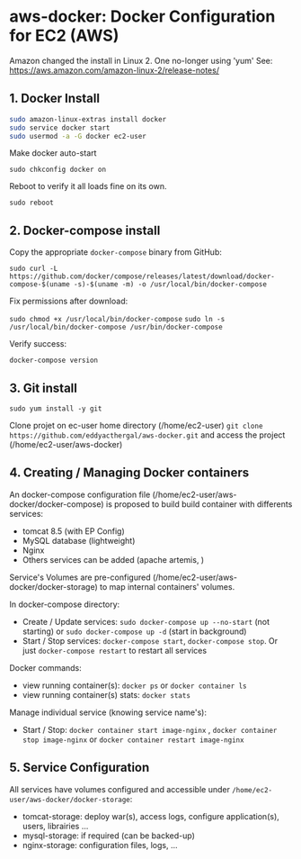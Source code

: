 # aws-docker: Docker Configuration for EC2 (AWS)

Amazon changed the install in Linux 2. One no-longer using 'yum'
See: https://aws.amazon.com/amazon-linux-2/release-notes/

## 1. Docker Install

```sh
sudo amazon-linux-extras install docker
sudo service docker start
sudo usermod -a -G docker ec2-user
```

Make docker auto-start

`sudo chkconfig docker on`

Reboot to verify it all loads fine on its own.

`sudo reboot`

## 2. Docker-compose install

Copy the appropriate `docker-compose` binary from GitHub:

`sudo curl -L https://github.com/docker/compose/releases/latest/download/docker-compose-$(uname -s)-$(uname -m) -o /usr/local/bin/docker-compose`

Fix permissions after download: 

`sudo chmod +x /usr/local/bin/docker-compose`
`sudo ln -s /usr/local/bin/docker-compose /usr/bin/docker-compose`

Verify success: 

`docker-compose version`


## 3. Git install

`sudo yum install -y git`

Clone projet on ec-user home directory (/home/ec2-user) `git clone https://github.com/eddyacthergal/aws-docker.git` and access the project (/home/ec2-user/aws-docker)

## 4. Creating / Managing Docker containers

An docker-compose configuration file (/home/ec2-user/aws-docker/docker-compose) is proposed to build build container with differents services:
 - tomcat 8.5 (with EP Config)
 - MySQL database (lightweight)
 - Nginx
 - Others services can be added (apache artemis, )

Service's Volumes are pre-configured (/home/ec2-user/aws-docker/docker-storage) to map internal containers' volumes.

In docker-compose directory:
 - Create / Update services: `sudo docker-compose up --no-start` (not starting) or `sudo docker-compose up -d` (start in background)
 - Start / Stop services: `docker-compose start`, `docker-compose stop`. Or just `docker-compose restart` to restart all services

Docker commands:
 - view running container(s): `docker ps`  or `docker container ls` 
 - view running container(s) stats: `docker stats`  

Manage individual service (knowing service name's):
 - Start / Stop:  `docker container start image-nginx` , `docker container stop image-nginx`  or `docker container restart image-nginx` 
 

## 5. Service Configuration

All services have volumes configured and accessible under `/home/ec2-user/aws-docker/docker-storage`:
 - tomcat-storage: deploy war(s), access logs, configure application(s), users, librairies ...
 - mysql-storage: if required (can be backed-up)
 - nginx-storage: configuration files, logs, ...

